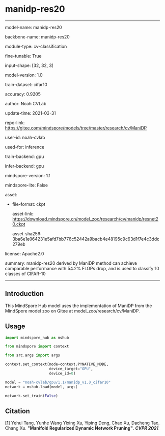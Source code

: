 # manidp-res20

---

model-name: manidp-res20

backbone-name: manidp-res20

module-type: cv-classification

fine-tunable: True

input-shape: [32, 32, 3]

model-version: 1.0

train-dataset: cifar10

accuracy: 0.9205

author: Noah CVLab

update-time: 2021-03-31

repo-link: <https://gitee.com/mindspore/models/tree/master/research/cv/ManiDP>

user-id: noah-cvlab

used-for: inference

train-backend: gpu

infer-backend: gpu

mindspore-version: 1.1

mindspore-lite: False

asset:

- file-format: ckpt

  asset-link: <https://download.mindspore.cn/model_zoo/research/cv/manidp/resnet20.ckpt>

  asset-sha256: 3ba6e1e064231e5afd7bb776c52442a9bacb4e48195c9c93d1f7e4c3ddc279eb

license: Apache2.0

summary: manidp-res20 derived by ManiDP method can achieve comparable performance with 54.2% FLOPs drop, and is used to classify 10 classes of CIFAR-10

---

## Introduction

This MindSpore Hub model uses the implementation of ManiDP from the MindSpore model zoo on Gitee at model_zoo/research/cv/ManiDP.

## Usage

```python
import mindspore_hub as mshub

from mindspore import context

from src.args import args

context.set_context(mode=context.PYNATIVE_MODE,
                    device_target="GPU",
                    device_id=0)

model = "noah-cvlab/gpu/1.1/manidp_v1.0_cifar10"
network = mshub.load(model, args)

network.set_train(False)
```

## Citation

[1] Yehui Tang, Yunhe Wang Yixing Xu, Yiping Deng, Chao Xu, Dacheng Tao, Chang Xu. **"Manifold Regularized Dynamic Network Pruning"**. <i>**CVPR 2021**.</i>